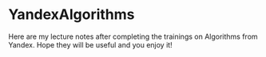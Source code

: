 # YandexAlgorithms

Here are my lecture notes after completing the trainings on Algorithms from Yandex.
Hope they will be useful and you enjoy it!


